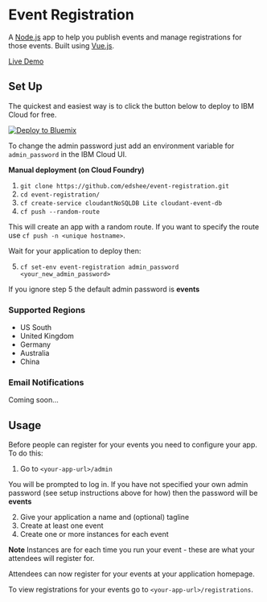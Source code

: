 # Event Registration

A [Node.js](https://nodejs.org/en/) app to help you publish events and manage registrations for those events. Built using [Vue.js](https://vuejs.org/).

[Live Demo](https://event-registration.eu-gb.mybluemix.net/)

## Set Up

The quickest and easiest way is to click the button below to deploy to IBM Cloud for free.

[![Deploy to Bluemix](https://bluemix.net/deploy/button.png)](https://bluemix.net/deploy?repository=https://github.com/edshee/event-registration.git&branch=master)

To change the admin password just add an environment variable for `admin_password` in the IBM Cloud UI.

**Manual deployment (on Cloud Foundry)**

1. `git clone https://github.com/edshee/event-registration.git`
2. `cd event-registration/`
3. `cf create-service cloudantNoSQLDB Lite cloudant-event-db`
4. `cf push --random-route`

This will create an app with a random route. If you want to specify the route use `cf push -n <unique hostname>`.

Wait for your application to deploy then:

5. `cf set-env event-registration admin_password <your_new_admin_password>`

If you ignore step 5 the default admin password is **events**

### Supported Regions

- US South
- United Kingdom
- Germany
- Australia
- China

### Email Notifications

Coming soon...

## Usage

Before people can register for your events you need to configure your app. To do this:
1. Go to `<your-app-url>/admin`

You will be prompted to log in. If you have not specified your own admin password (see setup instructions above for how) then the password will be **events**

2. Give your application a name and (optional) tagline
3. Create at least one event
4. Create one or more instances for each event

**Note** Instances are for each time you run your event - these are what your attendees will register for.

Attendees can now register for your events at your application homepage.

To view registrations for your events go to `<your-app-url>/registrations`.

